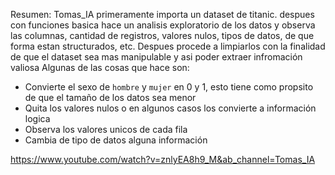 Resumen: Tomas_IA primeramente importa un dataset de titanic. despues con funciones basica hace un analisis exploratorio de los datos y observa las columnas, cantidad de registros, valores nulos, tipos de datos, de que forma estan structurados, etc.
Despues procede a limpiarlos con la finalidad de que el dataset sea mas manipulable y asi poder extraer infromación valiosa
Algunas de las cosas que hace son:
* Convierte el sexo de `hombre` y `mujer` en 0 y 1, esto tiene como propsito de que el tamaño de los datos sea menor
* Quita los valores nulos o en algunos casos los convierte a información logica
* Observa los valores unicos de cada fila
* Cambia de tipo de datos alguna información

https://www.youtube.com/watch?v=znlyEA8h9_M&ab_channel=Tomas_IA